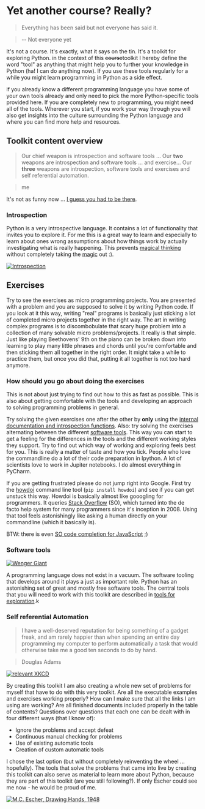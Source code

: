 # Yet another course? Really?

> Everything has been said but not everyone has said it.

> -- Not everyone yet

It's not a course. It's exactly, what it says on the tin. It's a toolkit for exploring Python. in the context of this ~~course~~toolkit I hereby define the word "tool" as anything that might help you to further your knowledge in Python (ha! I can do anything now). If you use these tools regularly for a while you might learn programming in Python as a side effect.

if you already know a different programming language you have some of your own tools already and only need to pick the more Python-specific tools provided here. If you are completely new to programming, you might need all of the tools. Wherever you start, if you work your way through you will also get insights into the culture surrounding the Python language and where you can find more help and resources.

## Toolkit content overview

> Our chief weapon is introspection and software tools ... Our **two** weapons are introspection and software tools ... and exercise... Our **three** weapons are introspection, software tools and exercises and self referential automation. 

> me

It's not as funny now ... [I guess you had to be there](https://www.youtube.com/watch?v=Nf_Y4MbUCLY).

### Introspection

Python is a very introspective language. It contains a lot of functionality that invites you to explore it. For me this is a great way to learn and especially to learn about ones wrong assumptions about how things work by actually investigating what is really happening. This prevents [magical thinking](https://en.wikipedia.org/wiki/Cargo_cult_programming) without completely taking the [magic](http://www.outpost9.com/reference/jargon/jargon_46.html) out :).

[![Introspection](https://goo.gl/sq1OkT)](https://en.wikipedia.org/wiki/Droste_effect)

## Exercises

Try to see the exercises as micro programming projects. You are presented with a problem and you are supposed to solve it by writing Python code. If you look at it this way, writing "real" programs is basically just sticking a lot of completed micro projects together in the right way. The art in writing complex programs is to discombobulate that scary huge problem into a collection of many solvable micro problems/projects. It really is that simple. Just like playing Beethovens' 9th on the piano can be broken down into learning to play many little phrases and chords until you're comfortable and then sticking them all together in the right order. It might take a while to practice them, but once you did that, putting it all together is not too hard anymore.

### How should you go about doing the exercises

This is not about just trying to find out how to this as fast as possible. This is also about getting comfortable with the tools and developing an approach to solving programming problems in general.

Try solving the given exercises one after the other by **only** using the [internal documentation and introspection functions](../introspection/README.md#classic-introspection-in-python). Also: try solving the exercises alternating between the different [software tools](../introspection/README.md#tools-for-exploration). This way you can start to get a feeling for the differences in the tools and the different working styles they support. Try to find out which way of working and exploring feels best for you. This is really a matter of taste and how you tick. People who love the commandline do a lot of their code preparation in Ipython. A lot of scientists love to work in Jupiter notebooks. I do almost everything in PyCharm.

If you are getting frustrated please do not jump right into Google. First try the [howdoi](https://pypi.python.org/pypi/howdoi) command line tool (`pip install howdoi`) and see if you can get unstuck this way. Howdoi is basically almost like gooogling for programmers. It queries [Stack Overflow](http://stackoverflow.com/) (SO), which turned into the de facto help system for many programmers since it's inception in 2008. Using that tool feels astonishingly like asking a human directly on your commandline (which it basically is). 

BTW: there is even [SO code completion for JavaScript](https://emilschutte.com/stackoverflow-autocomplete/) ;)

### Software tools

[![Wenger Giant](https://c2.staticflickr.com/6/5183/5755042801_850b1ffb2c_b.jpg)](https://www.flickr.com/photos/ojimbo/5755042801)

A programming language does not exist in a vacuum. The software tooling that develops around it plays a just as important role. Python has an astonishing set of great and mostly free software tools. The central tools that you will need to work with this toolkit are described in [tools for exploration](../introspection/README.md#tools-for-exploration).k

### Self referential Automation

> I have a well-deserved reputation for being something of a gadget freak, and am rarely happier than when spending an entire day programming my computer to perform automatically a task that would otherwise take me a good ten seconds to do by hand.

> Douglas Adams 

[![relevant XKCD](http://imgs.xkcd.com/comics/automation.png)](http://xkcd.com/1319/)

By creating this toolkit I am also creating a whole new set of problems for myself that have to do with this very toolkit. Are all the executable examples and exercises working properly?  How can I make sure that all the links I am using are working? Are all finished documents included properly in the table of contents? Questions over questions that each one can be dealt with in four different ways (that I know of):
     
* Ignore the problems and accept defeat
* Continuous manual checking for problems
* Use of existing automatic tools
* Creation of custom automatic tools

I chose the last option (but without completely reinventing the wheel ... hopefully). The tools that solve the problems that came into live by creating this toolkit can also serve as material to learn more about Python, because they are part of this toolkit (are you still following?). If only Escher could see me now - he would be proud of me.

[![M.C. Escher, Drawing Hands, 1948](http://c7.staticflickr.com/4/3016/2879644822_34d42d0413_b.jpg)](https://www.flickr.com/photos/jameswy_wang/2879644822/in/photostream/)
